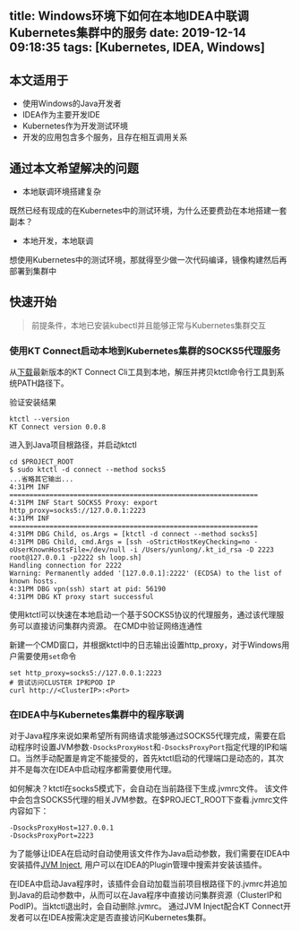 title: Windows环境下如何在本地IDEA中联调Kubernetes集群中的服务
date: 2019-12-14 09:18:35
tags: [Kubernetes, IDEA, Windows]
---

## 本文适用于

* 使用Windows的Java开发者
* IDEA作为主要开发IDE
* Kubernetes作为开发测试环境
* 开发的应用包含多个服务，且存在相互调用关系

## 通过本文希望解决的问题

* 本地联调环境搭建复杂

既然已经有现成的在Kubernetes中的测试环境，为什么还要费劲在本地搭建一套副本？

* 本地开发，本地联调

想使用Kubernetes中的测试环境，那就得至少做一次代码编译，镜像构建然后再部署到集群中

## 快速开始

> 前提条件，本地已安装kubectl并且能够正常与Kubernetes集群交互

### 使用KT Connect启动本地到Kubernetes集群的SOCKS5代理服务

从[下载](https://alibaba.github.io/kt-connect/#/zh-cn/downloads)最新版本的KT Connect Cli工具到本地，解压并拷贝ktctl命令行工具到系统PATH路径下。

验证安装结果

```
ktctl --version
KT Connect version 0.0.8
```

进入到Java项目根路径，并启动ktctl

```
cd $PROJECT_ROOT
$ sudo ktctl -d connect --method socks5
...省略其它输出...
4:31PM INF ==============================================================
4:31PM INF Start SOCKS5 Proxy: export http_proxy=socks5://127.0.0.1:2223
4:31PM INF ==============================================================
4:31PM DBG Child, os.Args = [ktctl -d connect --method socks5]
4:31PM DBG Child, cmd.Args = [ssh -oStrictHostKeyChecking=no -oUserKnownHostsFile=/dev/null -i /Users/yunlong/.kt_id_rsa -D 2223 root@127.0.0.1 -p2222 sh loop.sh]
Handling connection for 2222
Warning: Permanently added '[127.0.0.1]:2222' (ECDSA) to the list of known hosts.
4:31PM DBG vpn(ssh) start at pid: 56190
4:31PM DBG KT proxy start successful
```

使用ktctl可以快速在本地启动一个基于SOCKS5协议的代理服务，通过该代理服务可以直接访问集群内资源。 在CMD中验证网络连通性

新建一个CMD窗口，并根据ktctl中的日志输出设置http_proxy，对于Windows用户需要使用`set`命令

```
set http_proxy=socks5://127.0.0.1:2223
# 尝试访问CLUSTER IP和POD IP
curl http://<ClusterIP>:<Port>
```

### 在IDEA中与Kubernetes集群中的程序联调

对于Java程序来说如果希望所有网络请求能够通过SOCKS5代理完成，需要在启动程序时设置JVM参数`-DsocksProxyHost`和`-DsocksProxyPort`指定代理的IP和端口。当然手动配置是肯定不能接受的，首先ktctl启动的代理端口是动态的，其次并不是每次在IDEA中启动程序都需要使用代理。

如何解决？ktctl在socks5模式下，会自动在当前路径下生成.jvmrc文件。 该文件中会包含SOCKS5代理的相关JVM参数。在$PROJECT_ROOT下查看.jvmrc文件内容如下：

```
-DsocksProxyHost=127.0.0.1
-DsocksProxyPort=2223
```

为了能够让IDEA在启动时自动使用该文件作为Java启动参数，我们需要在IDEA中安装插件[JVM Inject](https://plugins.jetbrains.com/plugin/13482-jvm-inject), 用户可以在IDEA的Plugin管理中搜索并安装该插件。

在IDEA中启动Java程序时，该插件会自动加载当前项目根路径下的.jvmrc并追加到Java的启动参数中，从而可以在Java程序中直接访问集群资源（ClusterIP和PodIP)。当ktctl退出时，会自动删除.jvmrc。 通过JVM Inject配合KT Connect开发者可以在IDEA按需决定是否直接访问Kubernetes集群。








